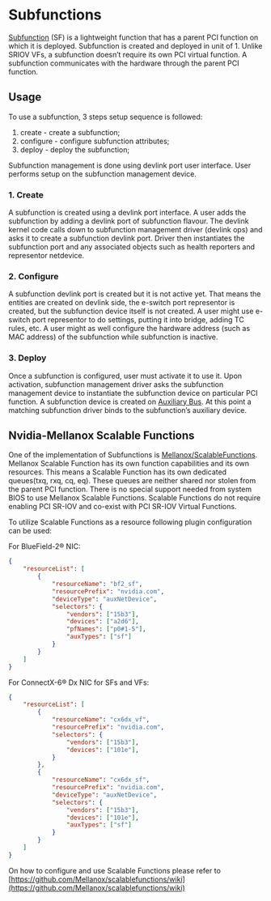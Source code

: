 # Subfunctions

[Subfunction](https://docs.kernel.org/networking/devlink/devlink-port.html#subfunction) (SF) is a lightweight function that has a parent PCI function on which it is deployed. Subfunction is created and deployed in unit of 1. Unlike SRIOV VFs, a subfunction doesn’t require its own PCI virtual function. A subfunction communicates with the hardware through the parent PCI function.

## Usage

To use a subfunction, 3 steps setup sequence is followed:

1. create - create a subfunction;
2. configure - configure subfunction attributes;
3. deploy - deploy the subfunction;

Subfunction management is done using devlink port user interface. User performs setup on the subfunction management device.

### 1. Create
A subfunction is created using a devlink port interface. A user adds the subfunction by adding a devlink port of subfunction flavour. The devlink kernel code calls down to subfunction management driver (devlink ops) and asks it to create a subfunction devlink port. Driver then instantiates the subfunction port and any associated objects such as health reporters and representor netdevice.

### 2. Configure
A subfunction devlink port is created but it is not active yet. That means the entities are created on devlink side, the e-switch port representor is created, but the subfunction device itself is not created. A user might use e-switch port representor to do settings, putting it into bridge, adding TC rules, etc. A user might as well configure the hardware address (such as MAC address) of the subfunction while subfunction is inactive.

### 3. Deploy
Once a subfunction is configured, user must activate it to use it. Upon activation, subfunction management driver asks the subfunction management device to instantiate the subfunction device on particular PCI function. A subfunction device is created on [Auxiliary Bus](https://www.kernel.org/doc/html/latest/driver-api/auxiliary_bus.html). At this point a matching subfunction driver binds to the subfunction’s auxiliary device.


## Nvidia-Mellanox Scalable Functions

One of the implementation of Subfunctions is [Mellanox/ScalableFunctions](https://github.com/Mellanox/scalablefunctions/wiki).
Mellanox Scalable Function has its own function capabilities and its own resources. This means a Scalable Function has its own dedicated queues(txq, rxq, cq, eq). These queues are neither shared nor stolen from the parent PCI function. There is no special support needed from system BIOS to use Mellanox Scalable Functions. Scalable Functions do not require enabling PCI SR-IOV and co-exist with PCI SR-IOV Virtual Functions.

To utilize Scalable Functions as a resource following plugin configuration can be used:

For BlueField-2® NIC:

```json
{
    "resourceList": [
        {
            "resourceName": "bf2_sf",
            "resourcePrefix": "nvidia.com",
            "deviceType": "auxNetDevice",
            "selectors": {
                "vendors": ["15b3"],
                "devices": ["a2d6"],
                "pfNames": ["p0#1-5"],
                "auxTypes": ["sf"]
            }
        }
    ]
}
```

For ConnectX-6® Dx NIC for SFs and VFs:

```json
{
    "resourceList": [
        {
            "resourceName": "cx6dx_vf",
            "resourcePrefix": "nvidia.com",
            "selectors": {
                "vendors": ["15b3"],
                "devices": ["101e"],
            }
        },
        {
            "resourceName": "cx6dx_sf",
            "resourcePrefix": "nvidia.com",
            "deviceType": "auxNetDevice",
            "selectors": {
                "vendors": ["15b3"],
                "devices": ["101e"],
                "auxTypes": ["sf"]
            }
        }
    ]
}
```

On how to configure and use Scalable Functions please refer to [https://github.com/Mellanox/scalablefunctions/wiki](https://github.com/Mellanox/scalablefunctions/wiki)
